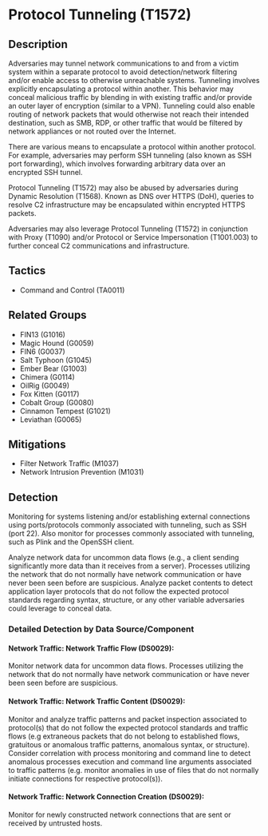 # Protocol Tunneling (T1572)

## Description
Adversaries may tunnel network communications to and from a victim system within a separate protocol to avoid detection/network filtering and/or enable access to otherwise unreachable systems. Tunneling involves explicitly encapsulating a protocol within another. This behavior may conceal malicious traffic by blending in with existing traffic and/or provide an outer layer of encryption (similar to a VPN). Tunneling could also enable routing of network packets that would otherwise not reach their intended destination, such as SMB, RDP, or other traffic that would be filtered by network appliances or not routed over the Internet. 

There are various means to encapsulate a protocol within another protocol. For example, adversaries may perform SSH tunneling (also known as SSH port forwarding), which involves forwarding arbitrary data over an encrypted SSH tunnel. 

Protocol Tunneling (T1572) may also be abused by adversaries during Dynamic Resolution (T1568). Known as DNS over HTTPS (DoH), queries to resolve C2 infrastructure may be encapsulated within encrypted HTTPS packets. 

Adversaries may also leverage Protocol Tunneling (T1572) in conjunction with Proxy (T1090) and/or Protocol or Service Impersonation (T1001.003) to further conceal C2 communications and infrastructure. 

## Tactics
- Command and Control (TA0011)

## Related Groups
- FIN13 (G1016)
- Magic Hound (G0059)
- FIN6 (G0037)
- Salt Typhoon (G1045)
- Ember Bear (G1003)
- Chimera (G0114)
- OilRig (G0049)
- Fox Kitten (G0117)
- Cobalt Group (G0080)
- Cinnamon Tempest (G1021)
- Leviathan (G0065)

## Mitigations
- Filter Network Traffic (M1037)
- Network Intrusion Prevention (M1031)

## Detection
Monitoring for systems listening and/or establishing external connections using ports/protocols commonly associated with tunneling, such as SSH (port 22). Also monitor for processes commonly associated with tunneling, such as Plink and the OpenSSH client. 

Analyze network data for uncommon data flows (e.g., a client sending significantly more data than it receives from a server). Processes utilizing the network that do not normally have network communication or have never been seen before are suspicious. Analyze packet contents to detect application layer protocols that do not follow the expected protocol standards regarding syntax, structure, or any other variable adversaries could leverage to conceal data.

### Detailed Detection by Data Source/Component
#### Network Traffic: Network Traffic Flow (DS0029): 
Monitor network data for uncommon data flows. Processes utilizing the network that do not normally have network communication or have never been seen before are suspicious.

#### Network Traffic: Network Traffic Content (DS0029): 
Monitor and analyze traffic patterns and packet inspection associated to protocol(s) that do not follow the expected protocol standards and traffic flows (e.g extraneous packets that do not belong to established flows, gratuitous or anomalous traffic patterns, anomalous syntax, or structure). Consider correlation with process monitoring and command line to detect anomalous processes execution and command line arguments associated to traffic patterns (e.g. monitor anomalies in use of files that do not normally initiate connections for respective protocol(s)).

#### Network Traffic: Network Connection Creation (DS0029): 
Monitor for newly constructed network connections that are sent or received by untrusted hosts. 

